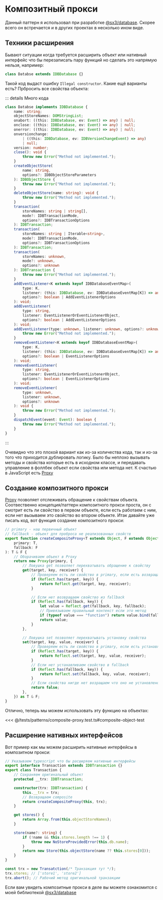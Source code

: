 # Композитный прокси

Данный паттерн я использовал при разработке [@sx3/database](https://sx-3.github.io/database/).
Скорее всего он встречается и в других проектах в несколько ином виде.

## Техники расширения

Бывают ситуации когда требуется расширить объект или нативный интерфейс
что бы перезаписать пару функций но сделать это напрямую нельзя, например:

```ts twoslash
class Databse extends IDBDatabase {}
```

Такой код выдаст ошибку `Illegal constructor`.
Какие ещё варианты есть? Прбросить все свойства объекта:

::: details Много кода

```ts
class Databse implements IDBDatabase {
	name: string;
	objectStoreNames: DOMStringList;
	onabort: ((this: IDBDatabase, ev: Event) => any) | null;
	onclose: ((this: IDBDatabase, ev: Event) => any) | null;
	onerror: ((this: IDBDatabase, ev: Event) => any) | null;
	onversionchange:
		| ((this: IDBDatabase, ev: IDBVersionChangeEvent) => any)
		| null;
	version: number;
	close(): void {
		throw new Error("Method not implemented.");
	}
	createObjectStore(
		name: string,
		options?: IDBObjectStoreParameters
	): IDBObjectStore {
		throw new Error("Method not implemented.");
	}
	deleteObjectStore(name: string): void {
		throw new Error("Method not implemented.");
	}
	transaction(
		storeNames: string | string[],
		mode?: IDBTransactionMode,
		options?: IDBTransactionOptions
	): IDBTransaction;
	transaction(
		storeNames: string | Iterable<string>,
		mode?: IDBTransactionMode,
		options?: IDBTransactionOptions
	): IDBTransaction;
	transaction(
		storeNames: unknown,
		mode?: unknown,
		options?: unknown
	): IDBTransaction {
		throw new Error("Method not implemented.");
	}
	addEventListener<K extends keyof IDBDatabaseEventMap>(
		type: K,
		listener: (this: IDBDatabase, ev: IDBDatabaseEventMap[K]) => any,
		options?: boolean | AddEventListenerOptions
	): void;
	addEventListener(
		type: string,
		listener: EventListenerOrEventListenerObject,
		options?: boolean | AddEventListenerOptions
	): void;
	addEventListener(type: unknown, listener: unknown, options?: unknown): void {
		throw new Error("Method not implemented.");
	}
	removeEventListener<K extends keyof IDBDatabaseEventMap>(
		type: K,
		listener: (this: IDBDatabase, ev: IDBDatabaseEventMap[K]) => any,
		options?: boolean | EventListenerOptions
	): void;
	removeEventListener(
		type: string,
		listener: EventListenerOrEventListenerObject,
		options?: boolean | EventListenerOptions
	): void;
	removeEventListener(
		type: unknown,
		listener: unknown,
		options?: unknown
	): void {
		throw new Error("Method not implemented.");
	}
	dispatchEvent(event: Event): boolean {
		throw new Error("Method not implemented.");
	}
}
```

:::

Очевидно что это плохой вариант как из-за количества кода, так и из-за того что приходится дублировать логику.
Было бы неплохо вызывать методы и свойства которые есть в исходном классе, и передавать управление в фоллбек объект если свойства или метода нет.
К счастью в JavaScript есть [Proxy](https://developer.mozilla.org/docs/Web/JavaScript/Reference/Global_Objects/Proxy)

## Создание композитного прокси

[Proxy](https://developer.mozilla.org/docs/Web/JavaScript/Reference/Global_Objects/Proxy) позволяет отслеживать обращение к свойствам объекта. Соотвественно концепция/паттерн композитного прокси проста, он с смотрит есть ли свойство в первом объекте, если есть работаем с ним, если нет вызываем это свойство во втором объекте. Итак давайте уже писать код, вот функция создание композитного прокси:

```ts twoslash
// primary - наш первичный объект
// fallback - объект для проброса не реализованных свойств
export function createCompositeProxy<T extends Object, F extends Object>(
	primary: T,
	fallback: F
): T & F {
	// Оборачиваем объект в Proxy
	return new Proxy(primary, {
		// Ловушка get позволяет перехватывать обращение к свойству
		get(target, key, receiver) {
			// Проверяем есть ли свойство в primary, если есть возвращаем его
			if (Reflect.has(target, key)) {
				return Reflect.get(target, key, receiver);
			}

			// Если нет возвращаем свойство из fallback
			if (Reflect.has(fallback, key)) {
				let value = Reflect.get(fallback, key, fallback);
				// Привязываем правильный контекст если это метод
				if (typeof value === "function") return value.bind(fallback);
				return value;
			}
		},

		// Ловушка set позволяет перехватывать установку свойства
		set(target, key, value, receiver) {
			// Проверяем есть ли свойство в primary, если есть устанавливаем
			if (Reflect.has(target, key)) {
				return Reflect.set(target, key, value, receiver);
			}
			// Если нет устанавливаем свойство в fallback
			if (Reflect.has(fallback, key)) {
				return Reflect.set(fallback, key, value, receiver);
			}
			// Если свойства нигде нет возращаем что оно не установлено
			return false;
		},
	}) as T & F;
}
```

Отлично, теперь мы можем использовать эту функцию на объектах:

<<< @/tests/patterns/composite-proxy.test.ts#composite-object-test

## Расширение нативных интерфейсов

Вот пример как мы можем расширить нативные интерфейсы в композитном прокси:

```ts
// Указываем typescript что бы расширяем нативные интерфейсы
export interface Transaction extends IDBTransaction {}
export class Transaction {
	// Сохраняем оригинальный объект
	protected __trx: IDBTransaction;

	constructor(trx: IDBTransaction) {
		this.__trx = trx;
		// Возвращаем composite
		return createCompositeProxy(this, trx);
	}

	get stores() {
		return Array.from(this.objectStoreNames);
	}

	store(name?: string) {
		if (!name && this.stores.length !== 1) {
			throw new NoStoreProvidedError(this.db.name);
		}
		return new Store(this.objectStore(name ?? this.stores[0]));
	}
}

const trx = new Transatction(/* Транзакция тут */);
trx.stores; // ['store1', 'store2']
trx.abort(); // Рабочий метод оригинальной транзакции
```

Если вам увидеть композитные прокси в деле вы можете ознакомится с моей библиотекой [@sx3/database](https://sx-3.github.io/database/)
